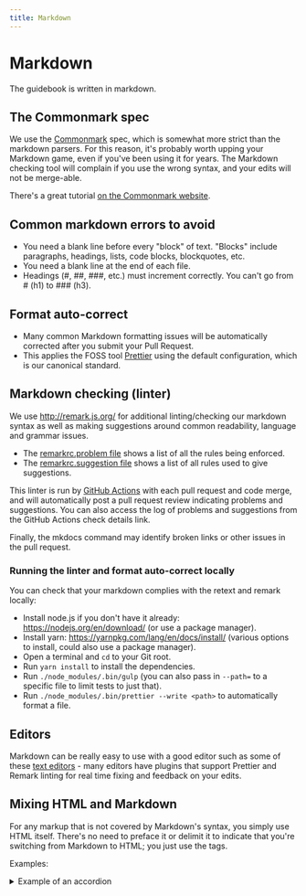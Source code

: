 ```yaml
---
title: Markdown
---
```


# Markdown

The guidebook is written in markdown.

## The Commonmark spec

We use the [Commonmark](http://commonmark.org/) spec, which is somewhat more strict than the markdown parsers. For this reason, it's probably worth upping your Markdown game, even if you've been using it for years. The Markdown checking tool will complain if you use the wrong syntax, and your edits will not be merge-able.

There's a great tutorial [on the Commonmark website](http://commonmark.org/help/tutorial/).

## Common markdown errors to avoid

- You need a blank line before every "block" of text. "Blocks" include paragraphs, headings, lists, code blocks, blockquotes, etc.
- You need a blank line at the end of each file.
- Headings (#, ##, ###, etc.) must increment correctly. You can't go from # (h1) to ### (h3).

## Format auto-correct

- Many common Markdown formatting issues will be automatically corrected after you submit your Pull Request.
- This applies the FOSS tool [Prettier](https://prettier.io/) using the default configuration, which is our canonical standard.

## Markdown checking (linter)

We use <http://remark.js.org/> for additional linting/checking our markdown syntax as well as making suggestions around common readability, language and grammar issues.

- The [remarkrc.problem file](https://github.com/CivicActions/guidebook/blob/master/.config/remark/remarkrc.problem) shows a list of all the rules being enforced.
- The [remarkrc.suggestion file](https://github.com/CivicActions/guidebook/blob/master/.config/remark/remarkrc.suggestion) shows a list of all rules used to give suggestions.

This linter is run by [GitHub Actions](automatic-checking.md) with each pull request and code merge, and will automatically post a pull request review indicating problems and suggestions. You can also access the log of problems and suggestions from the GitHub Actions check details link.

Finally, the mkdocs command may identify broken links or other issues in the pull request.

### Running the linter and format auto-correct locally

You can check that your markdown complies with the retext and remark locally:

- Install node.js if you don't have it already: <https://nodejs.org/en/download/> (or use a package manager).
- Install yarn: <https://yarnpkg.com/lang/en/docs/install/> (various options to install, could also use a package manager).
- Open a terminal and `cd` to your Git root.
- Run `yarn install` to install the dependencies.
- Run `./node_modules/.bin/gulp` (you can also pass in `--path=` to a specific file to limit tests to just that).
- Run `./node_modules/.bin/prettier --write <path>` to automatically format a file.

## Editors

Markdown can be really easy to use with a good editor such as some of these [text editors](../practice-areas/engineering/text-editors-ides.md) - many editors have plugins that support Prettier and Remark linting for real time fixing and feedback on your edits.

## Mixing HTML and Markdown

For any markup that is not covered by Markdown's syntax, you simply use HTML itself. There's no need to preface it or delimit it to indicate that you're switching from Markdown to HTML; you just use the tags.

Examples:

<details>
  <summary>Example of an accordion</summary>
  HTML block
</details>
